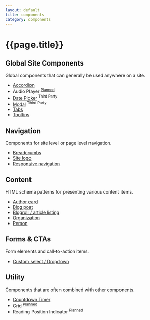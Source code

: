```yaml
---
layout: default
title: components
category: components
---
```


<h1 class="u-spacing__bottom">{{page.title}}</h1>
<h2 class="txt-h4 u-spacing__none" id="global">Global Site Components</h2>
<p class="u-lighten">Global components that can generally be used anywhere on a site.</p>
<ul class="c-component-group u-spacing__bottom--large">
	<li><a href="{{ site.baseurl }}/component/accordion">Accordion</a></li>
	<li>Audio Player <sup aria-label="Planned component."><a href="https://github.com/10up/wp-component-library/issues/202">Planned</a></sup></li>
	<li><a href="{{ site.baseurl }}/component/datepicker/">Date Picker</a> <sup>Third Party</sup></li>
	<li><a href="{{ site.baseurl }}/component/modal/">Modal</a> <sup>Third Party</sup></li>
	<li><a href="{{ site.baseurl }}/component/tabs/">Tabs</a></li>
	<li><a href="{{ site.baseurl }}/component/tooltips/">Tooltips</a></li>
</ul>

<h2 class="txt-h4 u-spacing__none" id="navigtion">Navigation</h2>
<p class="u-lighten">Components for site level or page level navigation.</p>
<ul class="c-component-group u-spacing__bottom--large">
	<li><a href="{{ site.baseurl }}/component/breadcrumbs/">Breadcrumbs</a></li>
	<li><a href="{{ site.baseurl }}/component/logo/">Site logo</a></li>
	<li><a href="{{ site.baseurl }}/component/responsive-navigation/">Responsive navigation</a></li>
</ul>

<h2 class="txt-h4 u-spacing__none" id="content">Content</h2>
<p class="u-lighten">HTML schema patterns for presenting various content items.</p>
<ul class="c-component-group u-spacing__bottom--large">
	<li><a href="{{ site.baseurl }}/component/author-card/">Author card</a></li>
	<li><a href="{{ site.baseurl }}/component/blogpost/">Blog post</a></li>
	<li><a href="{{ site.baseurl }}/component/blogroll/">Blogroll / article listing</a></li>
	<li><a href="{{ site.baseurl }}/component/organization/">Organization</a></li>
	<li><a href="{{ site.baseurl }}/component/person/">Person</a></li>
</ul>

<h2 class="txt-h4 u-spacing__none" id="forms">Forms &amp; CTAs</h2>
<p class="u-lighten">Form elements and call-to-action items.</p>
<ul class="c-component-group u-spacing__bottom--large">
	<li><a href="{{ site.baseurl }}/component/custom-select/">Custom select / Dropdown</a></li>
</ul>

<h2 class="txt-h4 u-spacing__none" id="utility">Utility</h2>
<p class="u-lighten">Components that are often combined with other components.</p>
<ul class="c-component-group u-spacing__bottom--large">
	<li><a href="{{ site.baseurl }}/component/countdown-timer/">Countdown Timer</a></li>
	<li>Grid <sup aria-label="Planned component."><a href="https://github.com/10up/wp-component-library/issues/205">Planned</a></sup></li>
	<li>Reading Position Indicator <sup aria-label="Planned component."><a href="https://github.com/10up/wp-component-library/issues/210">Planned</a></sup></li>
</ul>

